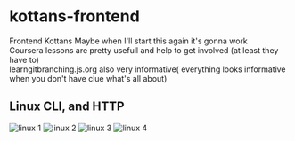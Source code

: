 # kottans-frontend
Frontend Kottans
Maybe when I'll start this again it's gonna work
<br>
Coursera lessons are pretty usefull and help to get involved (at least they have to)
<br>
learngitbranching.js.org also very informative( everything looks informative when you don't have clue what's all about)
## Linux CLI, and HTTP
![linux 1](https://user-images.githubusercontent.com/109952232/184617878-888f5cbb-8f6d-41bc-bcf1-362efefe84fd.png)
![linux 2](https://user-images.githubusercontent.com/109952232/184617881-13af42fa-5523-41e9-979a-717a9ae98a5b.png)
![linux 3](https://user-images.githubusercontent.com/109952232/184617883-21a496dc-3820-4774-8ee5-b1353d56f137.png)
![linux 4](https://user-images.githubusercontent.com/109952232/184617884-03b182ac-3347-4231-ae54-9c7581172f2f.png)
